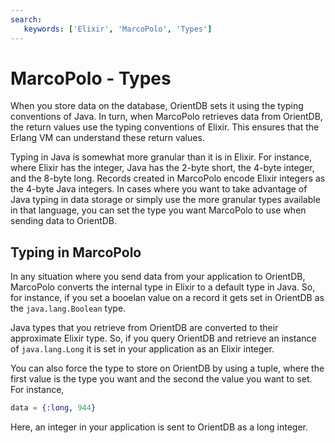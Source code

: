 ```yaml
---
search:
   keywords: ['Elixir', 'MarcoPolo', 'Types']
---
```


# MarcoPolo - Types

When you store data on the database, OrientDB sets it using the typing conventions of Java.  In turn, when MarcoPolo retrieves data from OrientDB, the return values use the typing conventions of Elixir.  This ensures that the Erlang VM can understand these return values.

Typing in Java is somewhat more granular than it is in Elixir.  For instance, where Elixir has the integer, Java has the 2-byte short, the 4-byte integer, and the 8-byte long.  Records created in MarcoPolo encode Elixir integers as the 4-byte Java integers.  In cases where you want to take advantage of Java typing in data storage or simply use the more granular types available in that language, you can set the type you want MarcoPolo to use when sending data to OrientDB.


## Typing in MarcoPolo

In any situation where you send data from your application to OrientDB, MarcoPolo converts the internal type in Elixir to a default type in Java.  So, for instance, if you set a booelan value on a record it gets set in OrientDB as the `java.lang.Boolean` type.

Java types that you retrieve from OrientDB are converted to their approximate Elixir type.  So, if you query OrientDB and retrieve an instance of `java.lang.Long` it is set in your application as an Elixir integer.

You can also force the type to store on OrientDB by using a tuple, where the first value is the type you want and the second the value you want to set.  For instance,

```elixir
data = {:long, 944}
```

Here, an integer in your application is sent to OrientDB as a long integer.







